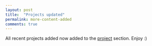 ```yaml
---
layout: post
title:  "Projects updated"
permalink: more-content-added
comments: true
---
```

All recent projects added now added to the [project](/projects) section. Enjoy :)
